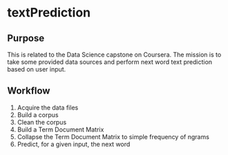 # textPrediction

## Purpose

This is related to the Data Science capstone on Coursera.  The mission is to take some provided data sources and perform next word text prediction based on user input.

## Workflow

1. Acquire the data files
2. Build a corpus
3. Clean the corpus
4. Build a Term Document Matrix
5. Collapse the Term Document Matrix to simple frequency of ngrams
6. Predict, for a given input, the next word
